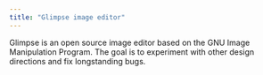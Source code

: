 ```yaml
---
title: "Glimpse image editor"
---
```

Glimpse is an open source image editor based on the GNU Image Manipulation Program. The goal is to experiment with other design directions and fix longstanding bugs.
